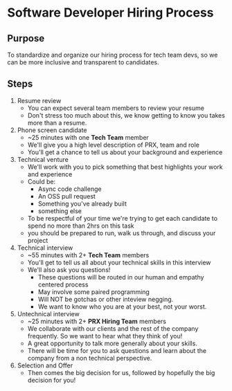 # Software Developer Hiring Process

## Purpose

To standardize and organize our hiring process for tech team devs, so we can
be more inclusive and transparent to candidates.

## Steps

1. Resume review
    - You can expect several team members to review your resume
    - Don't stress too much about this, we know getting to know you takes more than a resume.
2. Phone screen candidate
    - ~25 minutes with one **Tech Team** member
    - We'll give you a high level description of PRX, team and role
    - You'll get a chance to tell us about your background and experience
3. Technical venture
    - We'll work with you to pick something that best highlights your work and experience
    - Could be:
      - Async code challenge
      - An OSS pull request
      - Something you've already built
      - something else
    - To be respectful of your time we're trying to get each candidate to spend no more than 2hrs on this task
    - you should be prepared to run, walk us through, and discuss your project
4. Technical interview
    - ~55 minutes with 2+ **Tech Team** members
    - You'll get to tell us all about your technical skills in this interview
    - We'll also ask you questions!
      - These questions will be routed in our human and empathy centered process
      - May involve some paired programming
      - Will NOT be gotchas or other inteview negging.  
      - We want to know who you are at your best, not your worst.
5. Untechnical interview
    - ~25 minutes with 2+ **PRX Hiring Team** members
    - We collaborate with our clients and the rest of the company frequently.  So we want to hear what they think of you!
    - A great opportunity to talk more generally about your skills.
    - There will be time for you to ask questions and learn about the company from a non technical perspective.
7. Selection and Offer
    - Then comes the big decision for us, followed by hopefully the big decision for you!
